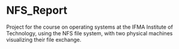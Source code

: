 # NFS_Report
 Project for the course on operating systems at the IFMA Institute of Technology, using the NFS file system, with two physical machines visualizing their file exchange.
